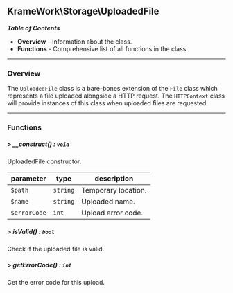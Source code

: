 ## KrameWork\Storage\UploadedFile

***Table of Contents***
* **Overview** - Information about the class.
* **Functions** - Comprehensive list of all functions in the class.
___
### Overview
The `UploadedFile` class is a bare-bones extension of the `File` class which represents a file uploaded alongside a HTTP request. The `HTTPContext` class will provide instances of this class when uploaded files are requested.
___
### Functions
##### > __construct() : `void`
UploadedFile constructor.

parameter | type | description
--- | --- | ---
`$path` | `string` | Temporary location.
`$name` | `string` | Uploaded name.
`$errorCode` | `int` | Upload error code.
##### > isValid() : `bool`
Check if the uploaded file is valid.
##### > getErrorCode() : `int`
Get the error code for this upload.